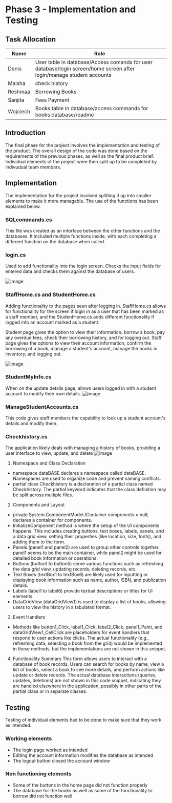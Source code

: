 # Phase 3 - Implementation and Testing

## Task Allocation 

| Name | Role |
| ----------- | ----------- |
| Denis | User table in database/Access comands for user database/login screen/home screen after login/manage student accounts |
| Maisha | check history |
| Reshmaa | Borrowing Books |
| Sanjita | Fees Payment |
| Wojciech | Books table in database/access commands for books database/readme |

## Introduction

The final phase for the project involves the implementation and testing of the product. The overall design of the code was done based on the requirements of the previous phases, as well as the final product brief. Individual elements of the project were then split up to be completed by indivudual team members.

## Implementation

The implementation for the project involved splitting it up into smaller elements to make it more managable. The use of the functions has been explained below.

### SQLcommands.cs

This file was created as an interface between the other functions and the databases. It included multiple functions inside, with each completing a different function on the database when called.

### login.cs

Used to add functionality into the login screen. Checks the input fields for entered data and checks them against the database of users.

![image](https://github.com/TeachingMaterial/softwareproject_-team3/assets/146332550/55a37a49-b848-4953-ab61-6c6d0064e48c)


### StaffHome.cs and StudentHome.cs

Adding functionality to the pages seen after logging in. StaffHome.cs allows for functionality for the screen if login in as a user that has been marked as a staff member, and the StudentHome.cs adds different functionality if logged into an account marked as a student.

Student page gives the option to view their information, borrow a book, pay any overdue fees, check their borrowing history, and for logging out. Staff page gives the options to view their account information, confirm the borrowing of a book, manage a student's account, manage the books in inventory, and logging out.

![image](https://github.com/TeachingMaterial/softwareproject_-team3/assets/146332550/208e5f78-5e50-49e1-b99d-24946dcb0e8b)

### StudentMyInfo.cs

When on the update details page, allows users logged in with a student account to modify their own details.
![image](https://github.com/TeachingMaterial/softwareproject_-team3/assets/146332550/bd5c3ec0-ddb3-47a2-8f59-efc6aeba12a2)

### ManageStudentAccounts.cs

This code gives staff members the capability to look up a student account's details and modify them.

### Checkhistory.cs

The application likely deals with managing a history of books, providing a user interface to view, update, and delete
![image](https://github.com/TeachingMaterial/softwareproject_-team3/assets/146332550/b0de34d7-5b40-4c37-ad09-9c8877e44854)

1. Namespace and Class Declaration
- namespace dataBASE declares a namespace called dataBASE. Namespaces are used to organize code and prevent naming conflicts.
- partial class Checkhistory is a declaration of a partial class named Checkhistory. The partial keyword indicates that the class definition may be split across multiple files.

2. Components and Layout
- private System.ComponentModel.IContainer components = null; declares a container for components.
- InitializeComponent method is where the setup of the UI components happens. This includes creating buttons, text boxes, 
  labels, panels, and a data grid view, setting their properties (like location, size, fonts), and adding them to the form.
- Panels (panel1 and panel2) are used to group other controls together. panel1 seems to be the main container, while panel2 
  might be used for detailed book information or operations.
- Buttons (button1 to button5) serve various functions such as refreshing the data grid view, updating records, deleting 
  records, etc.
- Text Boxes (textBox1 to textBox6) are likely used for inputting or displaying book information such as name, author, ISBN, 
  and publication details.
- Labels (label1 to label6) provide textual descriptions or titles for UI elements.
- DataGridView (dataGridView1) is used to display a list of books, allowing users to view the history in a tabulated format.
  
3. Event Handlers
- Methods like button1_Click, label1_Click, label2_Click, panel1_Paint, and dataGridView1_CellClick are placeholders for event handlers that respond to user actions like clicks. The actual functionality (e.g., refreshing data, selecting a book from the grid) would be implemented in these methods, but the implementations are not shown in this snippet.
  
4. Functionality Summary
This form allows users to interact with a database of book records. Users can search for books by name, view a list of books, select a book to see more details, and perform actions like update or delete records.
The actual database interactions (queries, updates, deletions) are not shown in this code snippet, indicating they are handled elsewhere in the application, possibly in other parts of the partial class or in separate classes.


## Testing

Testing of individual elements had to be done to make sure that they work as intended.

### Working elements

- The login page worked as intended
- Editing the account information modifies the database as intended
- The logout button closed the account window

### Non functioning elements

- Some of the buttons in the home page did not function properly
- The database for the books as well as some of the functionality to borrow did not function well
